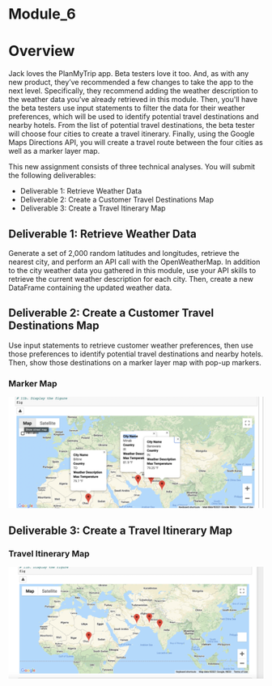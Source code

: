 # Module_6

# Overview
Jack loves the PlanMyTrip app. Beta testers love it too. And, as with any new product, they’ve recommended a few changes to take the app to the next level. Specifically, they recommend adding the weather description to the weather data you’ve already retrieved in this module. Then, you'll have the beta testers use input statements to filter the data for their weather preferences, which will be used to identify potential travel destinations and nearby hotels. From the list of potential travel destinations, the beta tester will choose four cities to create a travel itinerary. Finally, using the Google Maps Directions API, you will create a travel route between the four cities as well as a marker layer map.

This new assignment consists of three technical analyses. You will submit the following deliverables:

- Deliverable 1: Retrieve Weather Data
- Deliverable 2: Create a Customer Travel Destinations Map
- Deliverable 3: Create a Travel Itinerary Map

## Deliverable 1: Retrieve Weather Data
Generate a set of 2,000 random latitudes and longitudes, retrieve the nearest city, and perform an API call with the OpenWeatherMap. In addition to the city weather data you gathered in this module, use your API skills to retrieve the current weather description for each city. Then, create a new DataFrame containing the updated weather data.

## Deliverable 2: Create a Customer Travel Destinations Map
Use input statements to retrieve customer weather preferences, then use those preferences to identify potential travel destinations and nearby hotels. Then, show those destinations on a marker layer map with pop-up markers.

  ### Marker Map
 ![Alt text](https://github.com/f-marquez/Module_6/blob/main/Vacation_Itinerary/travel_map_markers.png)


## Deliverable 3: Create a Travel Itinerary Map
  ### Travel Itinerary Map
![Alt text](https://github.com/f-marquez/Module_6/blob/main/Vacation_Itinerary/travel_map.png)
